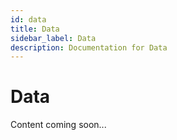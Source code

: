 ```yaml
---
id: data
title: Data
sidebar_label: Data
description: Documentation for Data
---
```


# Data

Content coming soon...
